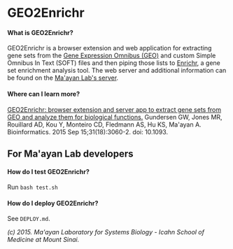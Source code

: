 # GEO2Enrichr

#### What is GEO2Enrichr?

GEO2Enrichr is a browser extension and web application for extracting gene sets from the [Gene Expression Omnibus (GEO)](http://www.ncbi.nlm.nih.gov/geo/) and custom Simple Omnibus In Text (SOFT) files and then piping those lists to [Enrichr](http://amp.pharm.mssm.edu/Enrichr/), a gene set enrichment analysis tool. The web server and additional information can be found on the [Ma'ayan Lab's server](http://amp.pharm.mssm.edu/g2e/).

#### Where can I learn more?

[GEO2Enrichr: browser extension and server app to extract gene sets from GEO and analyze them for biological functions.](http://www.ncbi.nlm.nih.gov/pubmed/25971742) Gundersen GW, Jones MR, Rouillard AD, Kou Y, Monteiro CD, Fledmann AS, Hu KS, Ma'ayan A. Bioinformatics. 2015 Sep 15;31(18):3060-2. doi: 10.1093.

## For Ma'ayan Lab developers

#### How do I test GEO2Enrichr?

Run `bash test.sh`

#### How do I deploy GEO2Enrichr?

See `DEPLOY.md`.

*(c) 2015. Ma'ayan Laboratory for Systems Biology - Icahn School of Medicine at Mount Sinai.*